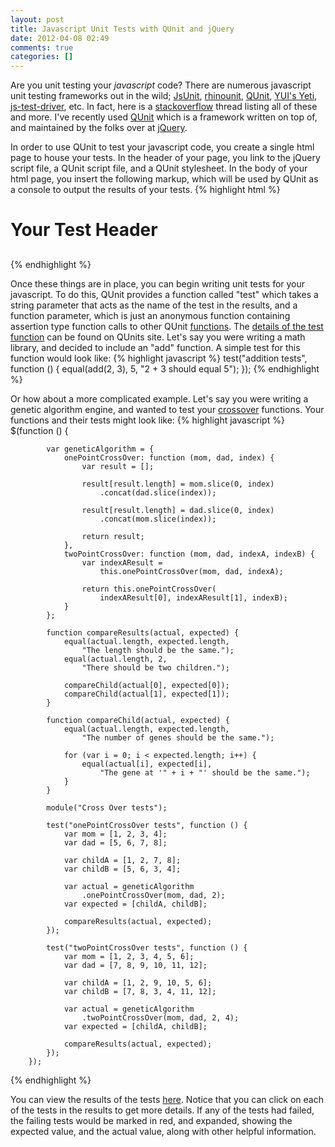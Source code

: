 ```yaml
---
layout: post
title: Javascript Unit Tests with QUnit and jQuery
date: 2012-04-08 02:49
comments: true
categories: []
---
```

Are you unit testing your <em>javascript </em> code? There are numerous javascript unit testing frameworks out in the wild; <a href="http://www.jsunit.net/" title="JsUnit" target="_blank">JsUnit</a>, <a href="http://code.google.com/p/rhinounit/" title="rhinounit" target="_blank">rhinounit</a>, <a href="http://docs.jquery.com/QUnit" title="QUnit" target="_blank">QUnit</a>, <a href="http://yuilibrary.com/projects/yeti/" title="YUI's Yeti" target="_blank">YUI's Yeti</a>, <a href="http://code.google.com/p/js-test-driver/wiki/GettingStarted" title="js-test-driver" target="_blank">js-test-driver</a>, etc. In fact, here is a <a href="http://stackoverflow.com/questions/300855/looking-for-a-better-javascript-unit-test-tool" target="_blank">stackoverflow</a> thread listing all of these and more. I've recently used <a href="http://docs.jquery.com/QUnit" title="QUnit" target="_blank">QUnit</a> which is a framework written on top of, and maintained by the folks over at <a href="http://jquery.com/" title="jQuery" target="_blank">jQuery</a>.

In order to use QUnit to test your javascript code, you create a single html page to house your tests. In the header of your page, you link to the jQuery script file, a QUnit script file, and a QUnit stylesheet. In the body of your html page, you insert the following markup, which will be used by QUnit as a console to output the results of your tests.
{% highlight html %}
    <h1 id="qunit-header">Your Test Header</h1>
    <h2 id="qunit-banner"></h2>
    <div id="qunit-testrunner-toolbar"></div>
    <h2 id="qunit-userAgent"></h2>
    <ol id="qunit-tests"></ol>
    <div id="qunit-fixture"></div>
{% endhighlight %}

Once these things are in place, you can begin writing unit tests for your javascript. To do this, QUnit provides a function called "test" which takes a string parameter that acts as the name of the test in the results, and a function parameter, which is just an anonymous function containing assertion type function calls to other QUnit <a href="http://docs.jquery.com/QUnit#API_documentation" title="QUnit functions" target="_blank">functions</a>. The <a href="http://docs.jquery.com/QUnit/test#nameexpectedtest" title="QUnit 'test' function signature" target="_blank">details of the test function</a> can be found on QUnits site. Let's say you were writing a math library, and decided to include an "add" function. A simple test for this function would look like:
{% highlight javascript %}
test("addition tests", function () {
    equal(add(2, 3), 5, "2 + 3 should equal 5");
});
{% endhighlight %}

Or how about a more complicated example. Let's say you were writing a genetic algorithm engine, and wanted to test your <a href="http://en.wikipedia.org/wiki/Crossover_(genetic_algorithm)" target="_blank">crossover</a> functions. Your functions and their tests might look like:
{% highlight javascript %}
        $(function () {

            var geneticAlgorithm = {
                onePointCrossOver: function (mom, dad, index) {
                    var result = [];

                    result[result.length] = mom.slice(0, index)
                        .concat(dad.slice(index));

                    result[result.length] = dad.slice(0, index)
                        .concat(mom.slice(index));

                    return result;
                },
                twoPointCrossOver: function (mom, dad, indexA, indexB) {
                    var indexAResult =
                        this.onePointCrossOver(mom, dad, indexA);
                        
                    return this.onePointCrossOver(
                        indexAResult[0], indexAResult[1], indexB);
                }
            };

            function compareResults(actual, expected) {
                equal(actual.length, expected.length, 
                    "The length should be the same.");
                equal(actual.length, 2, 
                    "There should be two children.");

                compareChild(actual[0], expected[0]);
                compareChild(actual[1], expected[1]);
            }

            function compareChild(actual, expected) {
                equal(actual.length, expected.length,
                    "The number of genes should be the same.");

                for (var i = 0; i < expected.length; i++) {
                    equal(actual[i], expected[i], 
                        "The gene at '" + i + "' should be the same.");
                }
            }

            module("Cross Over tests");

            test("onePointCrossOver tests", function () {
                var mom = [1, 2, 3, 4];
                var dad = [5, 6, 7, 8];

                var childA = [1, 2, 7, 8];
                var childB = [5, 6, 3, 4];

                var actual = geneticAlgorithm
                    .onePointCrossOver(mom, dad, 2);
                var expected = [childA, childB];

                compareResults(actual, expected);
            });

            test("twoPointCrossOver tests", function () {
                var mom = [1, 2, 3, 4, 5, 6];
                var dad = [7, 8, 9, 10, 11, 12];

                var childA = [1, 2, 9, 10, 5, 6];
                var childB = [7, 8, 3, 4, 11, 12];

                var actual = geneticAlgorithm
                    .twoPointCrossOver(mom, dad, 2, 4);
                var expected = [childA, childB];

                compareResults(actual, expected);
            });
        });
{% endhighlight %}

You can view the results of the tests <a href="/examples/crossovertests.htm" target="_blank">here</a>. Notice that you can click on each of the tests in the results to get more details. If any of the tests had failed, the failing tests would be marked in red, and expanded, showing the expected value, and the actual value, along with other helpful information.
